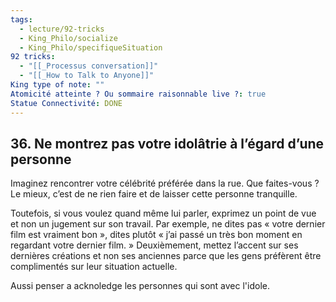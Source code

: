 ```yaml
---
tags:
  - lecture/92-tricks
  - King_Philo/socialize
  - King_Philo/specifiqueSituation
92 tricks:
  - "[[_Processus conversation]]"
  - "[[_How to Talk to Anyone]]"
King type of note: ""
Atomicité atteinte ? Ou sommaire raisonnable live ?: true
Statue Connectivité: DONE
---
```


## 36. Ne montrez pas votre idolâtrie à l’égard d’une personne

Imaginez rencontrer votre célébrité préférée dans la rue. Que faites-vous ? Le mieux, c’est de ne rien faire et de laisser cette personne tranquille.

Toutefois, si vous voulez quand même lui parler, exprimez un point de vue et non un jugement sur son travail. Par exemple, ne dites pas « votre dernier film est vraiment bon », dites plutôt « j’ai passé un très bon moment en regardant votre dernier film. » Deuxièmement, mettez l’accent sur ses dernières créations et non ses anciennes parce que les gens préfèrent être complimentés sur leur situation actuelle.

Aussi penser a acknoledge les personnes qui sont avec l'idole. 